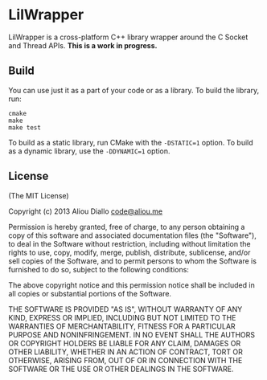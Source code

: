 # LilWrapper

LilWrapper is a cross-platform C++ library wrapper around the C Socket and Thread APIs. __This is
a work in progress.__

## Build

You can use just it as a part of your code or as a library.
To build the library, run:
```
cmake
make
make test
```

To build as a static library, run CMake with the `-DSTATIC=1` option. To build
as a dynamic library, use the `-DDYNAMIC=1` option.

## License

(The MIT License)

Copyright (c) 2013 Aliou Diallo <code@aliou.me>

Permission is hereby granted, free of charge, to any person obtaining a copy of
this software and associated documentation files (the "Software"), to deal in
the Software without restriction, including without limitation the rights to
use, copy, modify, merge, publish, distribute, sublicense, and/or sell copies of
the Software, and to permit persons to whom the Software is furnished to do so,
subject to the following conditions:

The above copyright notice and this permission notice shall be included in all
copies or substantial portions of the Software.

THE SOFTWARE IS PROVIDED "AS IS", WITHOUT WARRANTY OF ANY KIND, EXPRESS OR
IMPLIED, INCLUDING BUT NOT LIMITED TO THE WARRANTIES OF MERCHANTABILITY, FITNESS
FOR A PARTICULAR PURPOSE AND NONINFRINGEMENT. IN NO EVENT SHALL THE AUTHORS OR
COPYRIGHT HOLDERS BE LIABLE FOR ANY CLAIM, DAMAGES OR OTHER LIABILITY, WHETHER
IN AN ACTION OF CONTRACT, TORT OR OTHERWISE, ARISING FROM, OUT OF OR IN
CONNECTION WITH THE SOFTWARE OR THE USE OR OTHER DEALINGS IN THE SOFTWARE.
